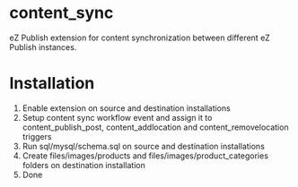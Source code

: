 content_sync
===========

eZ Publish extension for content synchronization between different eZ Publish instances.

Installation
===========

1. Enable extension on source and destination installations
2. Setup content sync workflow event and assign it to content_publish_post, content_addlocation and content_removelocation triggers
3. Run sql/mysql/schema.sql on source and destination installations
4. Create files/images/products and files/images/product_categories folders on destination installation
5. Done